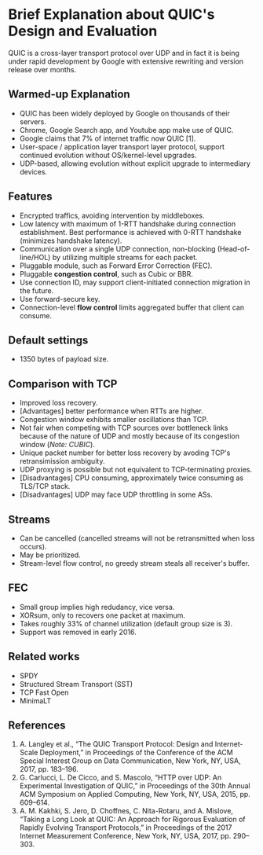 # Brief Explanation about QUIC's Design and  Evaluation
QUIC is a cross-layer transport protocol over UDP and in fact it is being under rapid development by Google with extensive rewriting and version release over months.

## Warmed-up Explanation
* QUIC has been widely deployed by Google on thousands of their servers.
* Chrome, Google Search app, and Youtube app make use of QUIC.
* Google claims that 7% of internet traffic now QUIC [1].
* User-space / application layer transport layer protocol, support continued evolution without OS/kernel-level upgrades.
* UDP-based, allowing evolution without explicit upgrade to intermediary devices.

## Features
* Encrypted traffics, avoiding intervention by middleboxes.
* Low latency with maximum of 1-RTT handshake during connection establishment. Best performance is achieved with 0-RTT handshake (minimizes handshake latency).
* Communication over a single UDP connection, non-blocking (Head-of-line/HOL) by utilizing multiple streams for each packet.
* Pluggable module, such as Forward Error Correction (FEC).
* Pluggable **congestion control**, such as Cubic or BBR.
* Use connection ID, may support client-initiated connection migration in the future.
* Use forward-secure key.
* Connection-level **flow control** limits aggregated buffer that client can consume.

## Default settings
* 1350 bytes of payload size.

## Comparison with TCP
* Improved loss recovery.
* [Advantages] better performance when RTTs are higher.
* Congestion window exhibits smaller oscillations than TCP.
* Not fair when competing with TCP sources over bottleneck links because of the nature of UDP and mostly because of its congestion window (*Note: CUBIC*).
* Unique packet number for better loss recovery by avoding TCP's retransimission ambiguity.
* UDP proxying is possible but not equivalent to TCP-terminating proxies.
* [Disadvantages] CPU consuming, approximately twice consuming as TLS/TCP stack.
* [Disadvantages] UDP may face UDP throttling in some ASs.

## Streams
* Can be cancelled (cancelled streams will not be retransmitted when loss occurs).
* May be prioritized.
* Stream-level flow control, no greedy stream steals all receiver's buffer.

## FEC
* Small group implies high redudancy, vice versa.
* XORsum, only to recovers one packet at maximum.
* Takes roughly 33% of channel utilization (default group size is 3).
* Support was removed in early 2016.

## Related works
* SPDY
* Structured Stream Transport (SST)
* TCP Fast Open
* MinimaLT

## References
1. A. Langley et al., “The QUIC Transport Protocol: Design and Internet-Scale Deployment,” in Proceedings of the Conference of the ACM Special Interest Group on Data Communication, New York, NY, USA, 2017, pp. 183–196.
2. G. Carlucci, L. De Cicco, and S. Mascolo, “HTTP over UDP: An Experimental Investigation of QUIC,” in Proceedings of the 30th Annual ACM Symposium on Applied Computing, New York, NY, USA, 2015, pp. 609–614.
3. A. M. Kakhki, S. Jero, D. Choffnes, C. Nita-Rotaru, and A. Mislove, “Taking a Long Look at QUIC: An Approach for Rigorous Evaluation of Rapidly Evolving Transport Protocols,” in Proceedings of the 2017 Internet Measurement Conference, New York, NY, USA, 2017, pp. 290–303.
